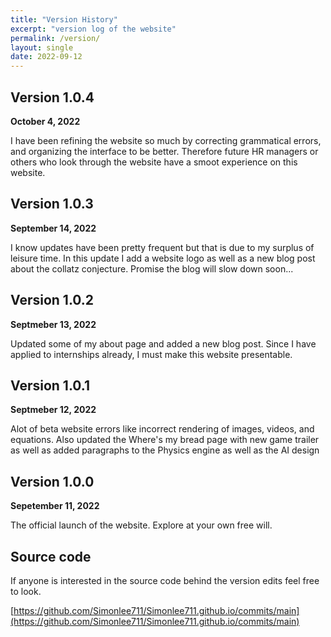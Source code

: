```yaml
---
title: "Version History"
excerpt: "version log of the website"
permalink: /version/
layout: single
date: 2022-09-12
--- 
```

## Version 1.0.4
**October 4, 2022**

I have been refining the website so much by correcting grammatical errors, and organizing the interface to be better. Therefore future HR managers or others who look through the website have a smoot experience on this website.

## Version 1.0.3
**September 14, 2022**

I know updates have been pretty frequent but that is due to my surplus of leisure time. In this update I add a website logo as well as a new blog post about the collatz conjecture. Promise the blog will slow down soon...

## Version 1.0.2
**Septmeber 13, 2022**

Updated some of my about page and added a new blog post. Since I have applied to internships already, I must make this website presentable.  

## Version 1.0.1
**Septmeber 12, 2022**

Alot of beta website errors like incorrect rendering of images, videos, and equations. Also updated the Where's my bread page with new game trailer as well as added paragraphs to the Physics engine as well as the AI design

## Version 1.0.0
**Sepetember 11, 2022**

The official launch of the website. Explore at your own free will.

## Source code

If anyone is interested in the source code behind the version edits feel free to look.

[https://github.com/Simonlee711/Simonlee711.github.io/commits/main](https://github.com/Simonlee711/Simonlee711.github.io/commits/main)
